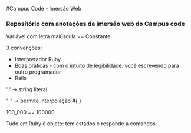 #Campus Code - Imersão Web
### Repositório com anotações da imersão web do Campus code

Variável com letra maiúscula == Constante

3 convenções:
* Interpretador Ruby
* Boas práticas - com o intuito de legibilidade: você escrevendo para outro programador
* Rails

' ' -> string literal

" " -> permite interpolação #{ }

100_000 == 100000

Tudo em Ruby é objeto: tem estados e responde a comandos
